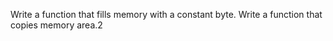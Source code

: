 Write a function that fills memory with a constant byte.
Write a function that copies memory area.2

